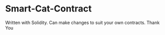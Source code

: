 # Smart-Cat-Contract

Written with Solidity. Can make changes to suit your own contracts. Thank You
